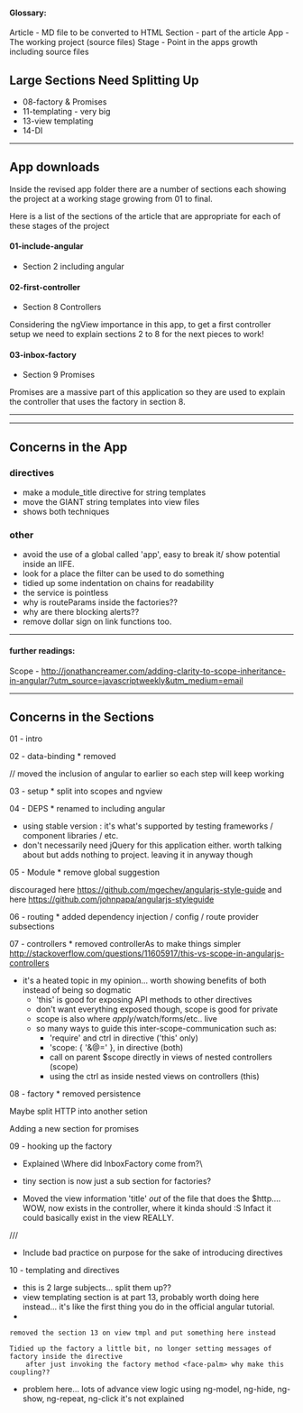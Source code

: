 #### Glossary:
Article - MD file to be converted to HTML
Section - part of the article
App - The working project (source files)
Stage - Point in the apps growth including source files

## Large Sections Need Splitting Up

* 08-factory & Promises
* 11-templating - very big
* 13-view templating
* 14-DI

_____
## App downloads

Inside the revised app folder there are a number of sections each showing the project at a working stage growing from 01 to final.

Here is a list of the sections of the article that are appropriate for each of these stages of the project

#### 01-include-angular
- Section 2 including angular

#### 02-first-controller
- Section 8 Controllers

Considering the ngView importance in this app, to get a first controller setup we need to explain sections 2 to 8 for the next pieces to work!

#### 03-inbox-factory
- Section 9 Promises

Promises are a massive part of this application so they are used to explain the controller that uses the factory in section 8.




_____


----

## Concerns in the App

### directives
- make a module_title directive for string templates
- move the GIANT string templates into view files
- shows both techniques

### other
- avoid the use of a global called 'app', easy to break it/ show potential inside an IIFE.
- look for a place the filter can be used to do something
- tidied up some indentation on chains for readability
- the service is pointless
- why is routeParams inside the factories??
- why are there blocking alerts??
- remove dollar sign on link functions too.






----

#### further readings:
Scope - http://jonathancreamer.com/adding-clarity-to-scope-inheritance-in-angular/?utm_source=javascriptweekly&utm_medium=email





----


## Concerns in the Sections

01 - intro


02 - data-binding * removed

// moved the inclusion of angular to earlier so each step will keep working


03 - setup * split into scopes and ngview



04 - DEPS * renamed to including angular

* using stable version : it's what's supported by testing frameworks / component libraries / etc.
* don't necessarily need jQuery for this application either. worth talking about but adds nothing to project. leaving it in anyway though



05 - Module * remove global suggestion

discouraged here https://github.com/mgechev/angularjs-style-guide
and here https://github.com/johnpapa/angularjs-styleguide



06 - routing * added dependency injection / config / route provider subsections



07 - controllers * removed controllerAs to make things simpler
http://stackoverflow.com/questions/11605917/this-vs-scope-in-angularjs-controllers
    
* it's a heated topic in my opinion... worth showing benefits of both instead of being so dogmatic
    * 'this' is good for exposing API methods to other directives
    * don't want everything exposed though, scope is good for private
    * scope is also where $apply/$watch/forms/etc.. live
    * so many ways to guide this inter-scope-communication such as: 
        * 'require' and ctrl in directive ('this' only)
        * 'scope: { '&@=' }, in directive (both)
        * call on parent $scope directly in views of nested controllers (scope)
        * using the ctrl as inside nested views on controllers (this)



08 - factory * removed persistence

Maybe split HTTP into another setion

Adding a new section for promises



09 - hooking up the factory

* Explained \Where did InboxFactory come from?\
* tiny section is now just a sub section for factories?

* Moved the view information 'title' _out_ of the file that does the $http.... WOW, now exists in the controller, where it kinda should :S Infact it could basically exist in the view REALLY.

///
*  Include bad practice on purpose for the sake of introducing directives




10 - templating and directives

* this is 2 large subjects... split them up??
* view templating section is at part 13, probably worth doing here instead... it's like the first thing you do in the official angular tutorial.
* 

    removed the section 13 on view tmpl and put something here instead

    Tidied up the factory a little bit, no longer setting messages of factory inside the directive
        after just invoking the factory method <face-palm> why make this coupling??

* problem here... lots of advance view logic using ng-model, ng-hide, ng-show, ng-repeat, ng-click
    it's not explained



